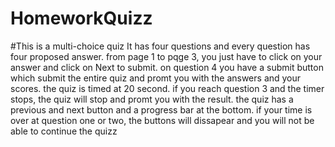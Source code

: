 # HomeworkQuizz
#This is a multi-choice quiz
It has four questions and every question has four proposed answer.
from page 1 to pqge 3, you just have to click on your answer and click on Next to submit. 
on question 4 you have a submit button which submit the entire quiz and promt you with the answers and your scores.
the quiz is timed at 20 second. if you reach question 3 and the timer stops, the quiz will stop and promt you with the result.
the quiz has a previous and next button and a progress bar at the bottom. 
if your time is over at question one or two, the buttons will dissapear and you will not be able to continue the quizz